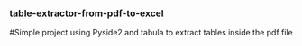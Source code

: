 ### table-extractor-from-pdf-to-excel

#Simple project using Pyside2 and tabula to extract tables inside the pdf file